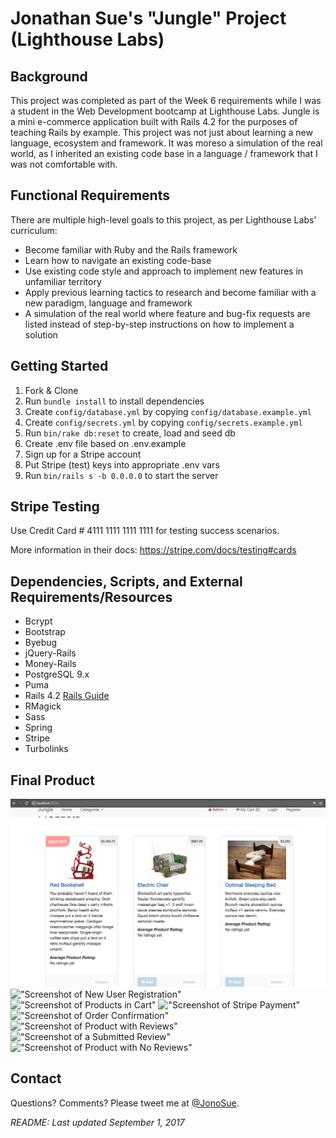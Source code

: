 # Jonathan Sue's "Jungle" Project (Lighthouse Labs)


## Background
This project was completed as part of the Week 6 requirements while I was a student in the Web Development bootcamp at Lighthouse Labs. Jungle is a mini e-commerce application built with Rails 4.2 for the purposes of teaching Rails by example. This project was not just about learning a new language, ecosystem and framework. It was moreso a simulation of the real world, as I inherited an existing code base in a language / framework that I was not comfortable with.


## Functional Requirements

There are multiple high-level goals to this project, as per Lighthouse Labs' curriculum:

- Become familiar with Ruby and the Rails framework
- Learn how to navigate an existing code-base
- Use existing code style and approach to implement new features in unfamiliar territory
- Apply previous learning tactics to research and become familiar with a new paradigm, language and framework
- A simulation of the real world where feature and bug-fix requests are listed instead of step-by-step instructions on how to implement a solution


## Getting Started

1. Fork & Clone
2. Run `bundle install` to install dependencies
3. Create `config/database.yml` by copying `config/database.example.yml`
4. Create `config/secrets.yml` by copying `config/secrets.example.yml`
5. Run `bin/rake db:reset` to create, load and seed db
6. Create .env file based on .env.example
7. Sign up for a Stripe account
8. Put Stripe (test) keys into appropriate .env vars
9. Run `bin/rails s -b 0.0.0.0` to start the server


## Stripe Testing

Use Credit Card # 4111 1111 1111 1111 for testing success scenarios.

More information in their docs: <https://stripe.com/docs/testing#cards>


## Dependencies, Scripts, and External Requirements/Resources

* Bcrypt
* Bootstrap
* Byebug
* jQuery-Rails
* Money-Rails
* PostgreSQL 9.x
* Puma
* Rails 4.2 [Rails Guide](http://guides.rubyonrails.org/v4.2/)
* RMagick
* Sass
* Spring
* Stripe
* Turbolinks


## Final Product

!["Screenshot of Home Page"](https://raw.githubusercontent.com/jonosue/jungle-rails/master/docs/home-page.png)
!["Screenshot of New User Registration"](https://raw.githubusercontent.com/jonosue/jungle-rails/master/docs/new-user-registration)
!["Screenshot of Products in Cart"](https://raw.githubusercontent.com/jonosue/jungle-rails/master/docs/products-in-cart)
!["Screenshot of Stripe Payment"](https://raw.githubusercontent.com/jonosue/jungle-rails/master/docs/stripe-payment)
!["Screenshot of Order Confirmation"](https://raw.githubusercontent.com/jonosue/jungle-rails/master/docs/order-confirmation)
!["Screenshot of Product with Reviews"](https://raw.githubusercontent.com/jonosue/jungle-rails/master/docs/write-review)
!["Screenshot of a Submitted Review"](https://raw.githubusercontent.com/jonosue/jungle-rails/master/docs/rating-submitted)
!["Screenshot of Product with No Reviews"](https://raw.githubusercontent.com/jonosue/jungle-rails/master/docs/product-with-no-reviews)


## Contact

Questions? Comments? Please tweet me at [@JonoSue](http://twitter.com/JonoSue).


*README: Last updated September 1, 2017*
